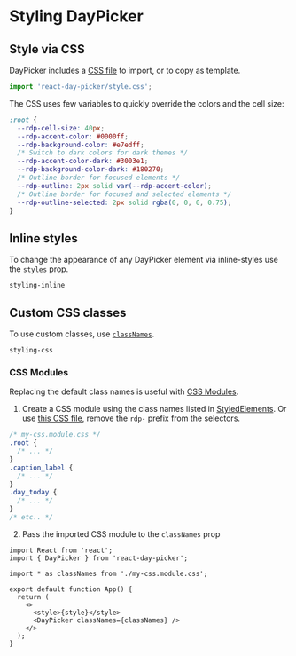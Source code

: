 # Styling DayPicker

## Style via CSS

DayPicker includes a [CSS
file](https://github.com/gpbl/react-day-picker/blob/master/packages/react-day-picker/style)
to import, or to copy as template.

```js
import 'react-day-picker/style.css';
```

The CSS uses few variables to quickly override the colors and the cell size:

```css
:root {
  --rdp-cell-size: 40px;
  --rdp-accent-color: #0000ff;
  --rdp-background-color: #e7edff;
  /* Switch to dark colors for dark themes */
  --rdp-accent-color-dark: #3003e1;
  --rdp-background-color-dark: #180270;
  /* Outline border for focused elements */
  --rdp-outline: 2px solid var(--rdp-accent-color);
  /* Outline border for focused and selected elements */
  --rdp-outline-selected: 2px solid rgba(0, 0, 0, 0.75);
}
```

## Inline styles

To change the appearance of any DayPicker element via inline-styles use the
`styles` prop.

```include
styling-inline
```

## Custom CSS classes

To use custom classes, use [`classNames`](/api/types/classnames).

```include
styling-css
```

### CSS Modules

Replacing the default class names is useful with [CSS
Modules](https://github.com/css-modules/css-modules).

1. Create a CSS module using the class names listed in [StyledElements](/api/types/styledelement). Or use [this CSS
   file](https://github.com/gpbl/react-day-picker/blob/master/packages/react-day-picker/style/index.css),
   remove the `rdp-` prefix from the selectors.

```css
/* my-css.module.css */
.root {
  /* ... */
}
.caption_label {
  /* ... */
}
.day_today {
  /* ... */
}
/* etc.. */
```

2. Pass the imported CSS module to the `classNames` prop

```tsx
import React from 'react';
import { DayPicker } from 'react-day-picker';

import * as classNames from './my-css.module.css';

export default function App() {
  return (
    <>
      <style>{style}</style>
      <DayPicker classNames={classNames} />
    </>
  );
}
```
